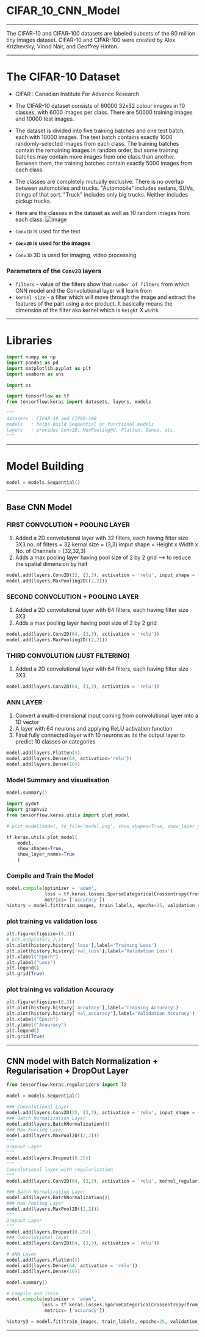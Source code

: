 # CIFAR_10_CNN_Model

---
The CIFAR-10 and CIFAR-100 datasets are labeled subsets of the 80 million tiny images dataset. CIFAR-10 and CIFAR-100 were created by Alex Krizhevsky, Vinod Nair, and Geoffrey Hinton.

---
# **The CIFAR-10 Dataset**
- CIFAR : Canadian Institute For Advance Research
- The CIFAR-10 dataset consists of 60000 32x32 colour images in 10 classes, with 6000 images per class. There are 50000 training images and 10000 test images.

- The dataset is divided into five training batches and one test batch, each with 10000 images. The test batch contains exactly 1000 randomly-selected images from each class. The training batches contain the remaining images in random order, but some training batches may contain more images from one class than another. Between them, the training batches contain exactly 5000 images from each class.

- The classes are completely mutually exclusive. There is no overlap between automobiles and trucks. "Automobile" includes sedans, SUVs, things of that sort. "Truck" includes only big trucks. Neither includes pickup trucks.

- Here are the classes in the dataset as well as 10 random images from each class:
  ![image](https://github.com/user-attachments/assets/26d13664-794a-4871-9ff8-eac8f4ddfffd)

- `Conv1D` is used for the text

- **`Conv2D` is used for the images**

- `Conv3D` 3D is used for imaging, video processing

### Parameters of the `Conv2D` layers

*   `filters` - value of the filters show that `number of filters` from which CNN model and the Convolutional layer will learn from
*   `kernel-size` - a filter which will move through the image and extract the features of the part using a `dot` product. It basically means the dimension of the filter aka kernel which is `height` X `width`

---
# Libraries
```python
import numpy as np
import pandas as pd
import matplotlib.pyplot as plt
import seaborn as sns

import os

import tensorflow as tf
from tensorflow.keras import datasets, layers, models

"""
datasets : CIFAR-10 and CIFAR-100
models   : helps build Sequential or functional models
layers   : provides Conv2D, MaxPooling@d, Flatten, Dense, etc.
"""
```

---
# Model Building
```python
model = models.Sequential()
```
---
## Base CNN Model

### FIRST CONVOLUTION + POOLING LAYER
1. Added a 2D convolutional layer with 32 filters, each having filter size 3X3
        no. of filters = 32
        kernal size = (3,3)
        imput shape = Height x Width x No. of Channels = (32,32,3)
2. Adds a max pooling layer having pool size of 2 by 2 grid --> to reduce the spatial dimension by half
```python
model.add(layers.Conv2D(32, (3,3), activation = 'relu', input_shape = (32,32,3)))
model.add(layers.MaxPooling2D((2,2)))
```
### SECOND CONVOLUTION + POOLING LAYER
1. Added a 2D convolutional layer with 64 filters, each having filter size 3X3
2. Adds a max pooling layer having pool size of 2 by 2 grid
```python
model.add(layers.Conv2D(64, (3,3), activation = 'relu'))
model.add(layers.MaxPooling2D((2,2)))
```
### THIRD CONVOLUTION (JUST FILTERING)
1. Added a 2D convolutional layer with 64 filters, each having filter size 3X3
```python
model.add(layers.Conv2D(64, (3,3), activation = 'relu'))
```
### ANN LAYER
1. Convert a multi-dimensional input coming from convolutional layer into a 1D vector
2. A layer with 64 neurons and applying ReLU activation function
3. Final fully connected layer with 10 neurons as its the output layer to predict 10 classes or categories
```python
model.add(layers.Flatten())
model.add(layers.Dense(64, activation='relu'))
model.add(layers.Dense(10))
```
### Model Summary and visualisation
```python
model.summary()

import pydot
import graphviz
from tensorflow.keras.utils import plot_model

# plot_model(model, to_file='model.png', show_shapes=True, show_layer_names=True)

tf.keras.utils.plot_model(
    model,
    show_shapes=True,
    show_layer_names=True
    )
```
### Compile and Train the Model
```python
model.compile(optimizer = 'adam',
              loss = tf.keras.losses.SparseCategoricalCrossentropy(from_logits=True),
              metrics= ['accuracy'])
history = model.fit(train_images, train_labels, epochs=25, validation_data=(test_images, test_labels))
```
### plot training vs validation loss
```python
plt.figure(figsize=(8,3))
# plt.subplots(1,2,1)
plt.plot(history.history['loss'],label='Training Loss')
plt.plot(history.history['val_loss'],label='Validation Loss')
plt.xlabel("Epoch")
plt.ylabel("Loss")
plt.legend()
plt.grid(True)
```
### plot training vs validation Accuracy
```python
plt.figure(figsize=(8,3))
plt.plot(history.history['accuracy'],label='Training Accuracy')
plt.plot(history.history['val_accuracy'],label='Validation Accuracy')
plt.xlabel("Epoch")
plt.ylabel("Acuuracy")
plt.legend()
plt.grid(True)
```
----
## CNN model with Batch Normalization + Regularisation + DropOut Layer
```python
from tensorflow.keras.regularizers import l2

model = models.Sequential()

### Convolutional Layer
model.add(layers.Conv2D(32, (3,3), activation = 'relu', input_shape = (32,32, 3)))
### Batch Normalization Layer
model.add(layers.BatchNormalization())
### Max Pooling Layer
model.add(layers.MaxPool2D((2,2)))
"""
Dropout Layer
"""
model.add(layers.Dropout(0.25))
"""
Convolutional layer with regularization
"""
model.add(layers.Conv2D(64, (3,3), activation = 'relu', kernel_regularizer = l2(0.01)))

### Batch Normalization Layer
model.add(layers.BatchNormalization())
### Max Pooling Layer
model.add(layers.MaxPool2D((2,2)))
"""
Dropout Layer
"""
model.add(layers.Dropout(0.25))
### Convolutional layer
model.add(layers.Conv2D(64, (3,3), activation = 'relu'))

# ANN Layer
model.add(layers.Flatten())
model.add(layers.Dense(64, activation = 'relu'))
model.add(layers.Dense(10))

model.summary()

# Compile and Train
model.compile(optimizer = 'adam',
             loss = tf.keras.losses.SparseCategoricalCrossentropy(from_logits=True),
              metrics= ['accuracy'])

history3 = model.fit(train_images, train_labels, epochs=25, validation_data=(test_images, test_labels))
```
---
